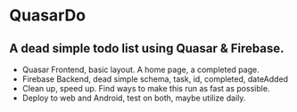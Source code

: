 # QuasarDo
## A dead simple todo list using Quasar & Firebase.

- Quasar Frontend, basic layout. A home page, a completed page. 
- Firebase Backend, dead simple schema, task, id, completed, dateAdded
- Clean up, speed up. Find ways to make this run as fast as possible.
- Deploy to web and Android, test on both, maybe utilize daily. 